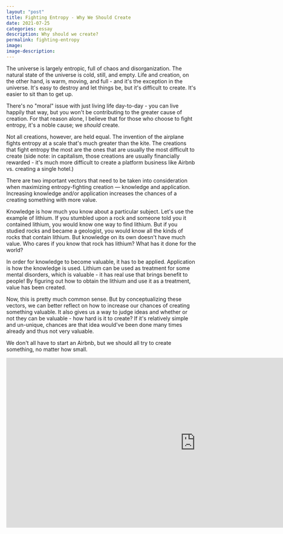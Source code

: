```yaml
---
layout: "post"
title: Fighting Entropy - Why We Should Create
date: 2021-07-25
categories: essay
description: Why should we create?
permalink: fighting-entropy
image:
image-description:
---
```


The universe is largely entropic, full of chaos and disorganization. The natural state of the universe is cold, still, and empty. Life and creation, on the other hand, is warm, moving, and full - and it's the exception in the universe. It's easy to destroy and let things be, but it's difficult to create. It's easier to sit than to get up.

There's no "moral" issue with just living life day-to-day - you can live happily that way, but you won't be contributing to the greater cause of creation. For that reason alone, I believe that for those who choose to fight entropy, it's a noble cause; we *should* create.

Not all creations, however, are held equal. The invention of the airplane fights entropy at a scale that's much greater than the kite. The creations that fight entropy the most are the ones that are usually the most difficult to create (side note: in capitalism, those creations are usually financially rewarded - it's much more difficult to create a platform business like Airbnb vs. creating a single hotel.)

There are two important vectors that need to be taken into consideration when maximizing entropy-fighting creation — knowledge and application. Increasing knowledge and/or application increases the chances of a creating something with more value.

Knowledge is how much you know about a particular subject. Let's use the example of lithium. If you stumbled upon a rock and someone told you it contained lithium, you would know one way to find lithium. But if you studied rocks and became a geologist, you would know all the kinds of rocks that contain lithium. But knowledge on its own doesn't have much value. Who cares if you know that rock has lithium? What has it done for the world?

In order for knowledge to become valuable, it has to be applied. Application is how the knowledge is used. Lithium can be used as treatment for some mental disorders, which is valuable - it has real use that brings benefit to people! By figuring out how to obtain the lithium and use it as a treatment, value has been created.

Now, this is pretty much common sense. But by conceptualizing these vectors, we can better reflect on how to increase our chances of creating something valuable. It also gives us a way to judge ideas and whether or not they can be valuable - how hard is it to create? If it's relatively simple and un-unique, chances are that idea would've been done many times already and thus not very valuable.

We don't all have to start an Airbnb, but we should all try to create something, no matter how small.

<iframe width="1000px" height="450px" src="https://www.youtube.com/embed/JBxl3qCXbRU" title="YouTube video player" frameborder="0" allow="accelerometer; autoplay; clipboard-write; encrypted-media; gyroscope; picture-in-picture" allowfullscreen></iframe>
